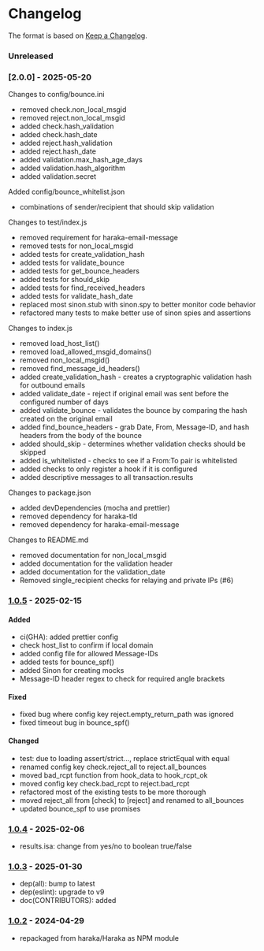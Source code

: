 # Changelog

The format is based on [Keep a Changelog](https://keepachangelog.com/).

### Unreleased

### [2.0.0] - 2025-05-20

Changes to config/bounce.ini

- removed check.non_local_msgid
- removed reject.non_local_msgid
- added check.hash_validation
- added check.hash_date
- added reject.hash_validation
- added reject.hash_date
- added validation.max_hash_age_days
- added validation.hash_algorithm
- added validation.secret

Added config/bounce_whitelist.json

- combinations of sender/recipient that should skip validation

Changes to test/index.js

- removed requirement for haraka-email-message
- removed tests for non_local_msgid
- added tests for create_validation_hash
- added tests for validate_bounce
- added tests for get_bounce_headers
- added tests for should_skip
- added tests for find_received_headers
- added tests for validate_hash_date
- replaced most sinon.stub with sinon.spy to better monitor code
  behavior
- refactored many tests to make better use of sinon spies and assertions

Changes to index.js

- removed load_host_list()
- removed load_allowed_msgid_domains()
- removed non_local_msgid()
- removed find_message_id_headers()
- added create_validation_hash - creates a cryptographic validation hash
  for outbound emails
- added validate_date - reject if original email was sent before the
  configured number of days
- added validate_bounce - validates the bounce by comparing the hash
  created on the original email
- added find_bounce_headers - grab Date, From, Message-ID, and hash
  headers from the body of the bounce
- added should_skip - determines whether validation checks should be
  skipped
- added is_whitelisted - checks to see if a From:To pair is whitelisted
- added checks to only register a hook if it is configured
- added descriptive messages to all transaction.results

Changes to package.json

- added devDependencies (mocha and prettier)
- removed dependency for haraka-tld
- removed dependency for haraka-email-message

Changes to README.md

- removed documentation for non_local_msgid
- added documentation for the validation header
- added documentation for the validation_date
- Removed single_recipient checks for relaying and private IPs (#6)

### [1.0.5] - 2025-02-15

#### Added

- ci(GHA): added prettier config
- check host_list to confirm if local domain
- added config file for allowed Message-IDs
- added tests for bounce_spf()
- added Sinon for creating mocks
- Message-ID header regex to check for required angle brackets

#### Fixed

- fixed bug where config key reject.empty_return_path was ignored
- fixed timeout bug in bounce_spf()

#### Changed

- test: due to loading assert/strict..., replace strictEqual with equal
- renamed config key check.reject_all to reject.all_bounces
- moved bad_rcpt function from hook_data to hook_rcpt_ok
- moved config key check.bad_rcpt to reject.bad_rcpt
- refactored most of the existing tests to be more thorough
- moved reject_all from [check] to [reject] and renamed to all_bounces
- updated bounce_spf to use promises

### [1.0.4] - 2025-02-06

- results.isa: change from yes/no to boolean true/false

### [1.0.3] - 2025-01-30

- dep(all): bump to latest
- dep(eslint): upgrade to v9
- doc(CONTRIBUTORS): added

### [1.0.2] - 2024-04-29

- repackaged from haraka/Haraka as NPM module

[1.0.1]: https://github.com/haraka/haraka-plugin-bounce/releases/tag/1.0.1
[1.0.2]: https://github.com/haraka/haraka-plugin-bounce/releases/tag/v1.0.2
[1.0.3]: https://github.com/haraka/haraka-plugin-bounce/releases/tag/v1.0.3
[1.0.4]: https://github.com/haraka/haraka-plugin-bounce/releases/tag/v1.0.4
[1.0.5]: https://github.com/haraka/haraka-plugin-bounce/releases/tag/v1.0.5
[2.0.1]: https://github.com/haraka/haraka-plugin-bounce/releases/tag/v2.0.1
